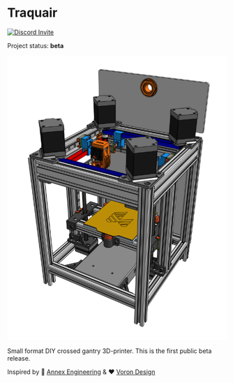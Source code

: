 # Traquair

[![Discord Invite](https://discordapp.com/api/guilds/859029902648672256/widget.png?style=banner2)](https://discord.gg/9DxawPjju2)

Project status: **beta**

![Image of Traquair](Image/Traquair.png)

Small format DIY crossed gantry 3D-printer. This is the first public beta release.

Inspired by 💚 [Annex Engineering](https://github.com/Annex-Engineering) & ❤️  [Voron Design](https://vorondesign.com/)
